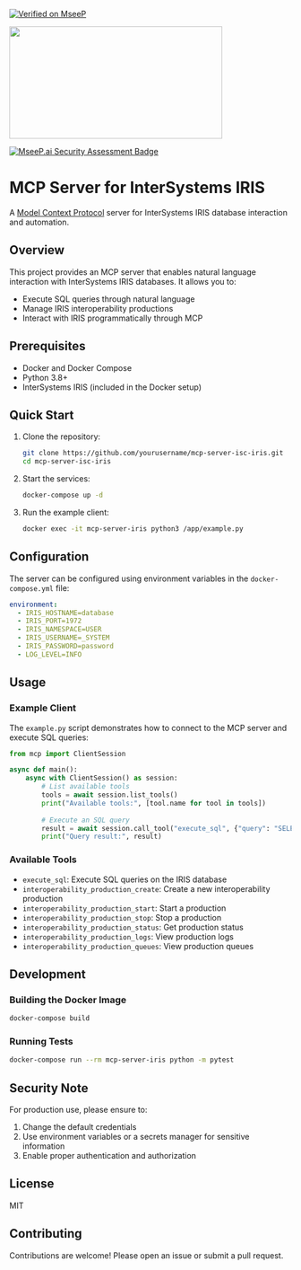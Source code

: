 [![Verified on MseeP](https://mseep.ai/badge.svg)](https://mseep.ai/app/def21561-5d36-4457-b4a8-ba819ac26918)

<a href="https://glama.ai/mcp/servers/@caretdev/mcp-server-iris">
  <img width="380" height="200" src="https://glama.ai/mcp/servers/@caretdev/mcp-server-iris/badge" />
</a>

[![MseeP.ai Security Assessment Badge](https://mseep.net/pr/caretdev-mcp-server-iris-badge.png)](https://mseep.ai/app/caretdev-mcp-server-iris)

# MCP Server for InterSystems IRIS

A [Model Context Protocol](https://modelcontextprotocol.io/introduction) server for InterSystems IRIS database interaction and automation.

## Overview

This project provides an MCP server that enables natural language interaction with InterSystems IRIS databases. It allows you to:

- Execute SQL queries through natural language
- Manage IRIS interoperability productions
- Interact with IRIS programmatically through MCP

## Prerequisites

- Docker and Docker Compose
- Python 3.8+
- InterSystems IRIS (included in the Docker setup)

## Quick Start

1. Clone the repository:
   ```bash
   git clone https://github.com/yourusername/mcp-server-isc-iris.git
   cd mcp-server-isc-iris
   ```

2. Start the services:
   ```bash
   docker-compose up -d
   ```

3. Run the example client:
   ```bash
   docker exec -it mcp-server-iris python3 /app/example.py
   ```

## Configuration

The server can be configured using environment variables in the `docker-compose.yml` file:

```yaml
environment:
  - IRIS_HOSTNAME=database
  - IRIS_PORT=1972
  - IRIS_NAMESPACE=USER
  - IRIS_USERNAME=_SYSTEM
  - IRIS_PASSWORD=password
  - LOG_LEVEL=INFO
```

## Usage

### Example Client

The `example.py` script demonstrates how to connect to the MCP server and execute SQL queries:

```python
from mcp import ClientSession

async def main():
    async with ClientSession() as session:
        # List available tools
        tools = await session.list_tools()
        print("Available tools:", [tool.name for tool in tools])
        
        # Execute an SQL query
        result = await session.call_tool("execute_sql", {"query": "SELECT * FROM Sample.Person"})
        print("Query result:", result)
```

### Available Tools

- `execute_sql`: Execute SQL queries on the IRIS database
- `interoperability_production_create`: Create a new interoperability production
- `interoperability_production_start`: Start a production
- `interoperability_production_stop`: Stop a production
- `interoperability_production_status`: Get production status
- `interoperability_production_logs`: View production logs
- `interoperability_production_queues`: View production queues

## Development

### Building the Docker Image

```bash
docker-compose build
```

### Running Tests

```bash
docker-compose run --rm mcp-server-iris python -m pytest
```

## Security Note

For production use, please ensure to:

1. Change the default credentials
2. Use environment variables or a secrets manager for sensitive information
3. Enable proper authentication and authorization

## License

MIT

## Contributing

Contributions are welcome! Please open an issue or submit a pull request.
